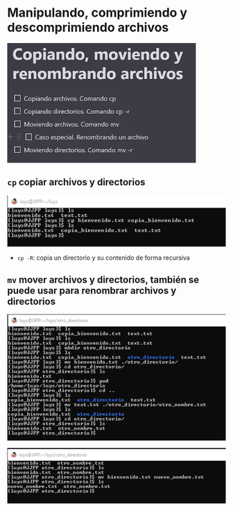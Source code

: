Manipulando, comprimiendo y descomprimiendo archivos
===================================================

![alt text](image-2.png)

## `cp` copiar archivos y directorios

![alt text](image-3.png)

- `cp -R`: copia un directorio y su contenido de forma recursiva


## `mv` mover archivos y directorios, también se puede usar para renombrar archivos y directorios

![alt text](image-4.png)

![alt text](image-5.png)

